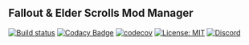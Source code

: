 Fallout & Elder Scrolls Mod Manager
-----------------------------------
[![Build status](https://ci.appveyor.com/api/projects/status/dhexciyk0s336m5u/branch/master?svg=true)](https://ci.appveyor.com/project/niveuseverto/foesmm/branch/master) [![Codacy Badge](https://api.codacy.com/project/badge/Grade/d119dcd66f594f4084e7cab4654d3f0d)](https://www.codacy.com/project/niveuseverto/foesmm/dashboard?utm_source=github.com&amp;utm_medium=referral&amp;utm_content=foesmm/foesmm&amp;utm_campaign=Badge_Grade_Dashboard) [![codecov](https://codecov.io/gh/foesmm/foesmm/branch/master/graph/badge.svg)](https://codecov.io/gh/foesmm/foesmm) [![License: MIT](https://img.shields.io/badge/License-MIT-yellow.svg)](https://opensource.org/licenses/MIT) 
[![Discord](https://img.shields.io/discord/334371616765116421.svg)](https://discordapp.com/invite/9MPxX2y)

